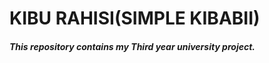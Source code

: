 # KIBU RAHISI(SIMPLE KIBABII)
##### This repository contains my Third year university project.<br> 
